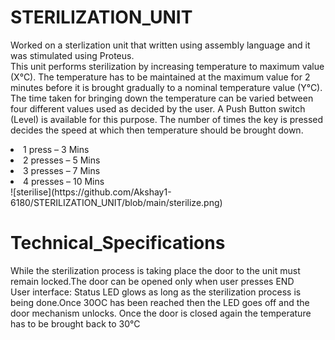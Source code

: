 # STERILIZATION_UNIT
Worked on a sterlization unit that written using assembly language and it was stimulated using Proteus.<br> 
This unit performs sterilization by increasing temperature to maximum value (X°C). The temperature has to be maintained at the maximum value for 2 minutes before it is brought gradually to a nominal temperature value (Y°C). The time taken for bringing down the temperature can be varied between four different values used as decided by the user. A Push Button switch (Level) is available for this purpose. The number of times the key is pressed decides the speed at which then temperature should be brought down.
<li> 1 press – 3 Mins
<li> 2 presses – 5 Mins
<li> 3 presses – 7 Mins
<li> 4 presses – 10 Mins <br>
![sterilise](https://github.com/Akshay1-6180/STERILIZATION_UNIT/blob/main/sterilize.png) <br>
  
# Technical_Specifications
  
While the sterilization process is taking place the door to the unit must remain locked.The door can be opened only when user presses END <br>
User interface: Status LED glows as long as the sterilization process is being done.Once 30OC has been reached then the LED goes off and the door mechanism unlocks. Once the door is closed again the temperature has to be brought back to 30°C
